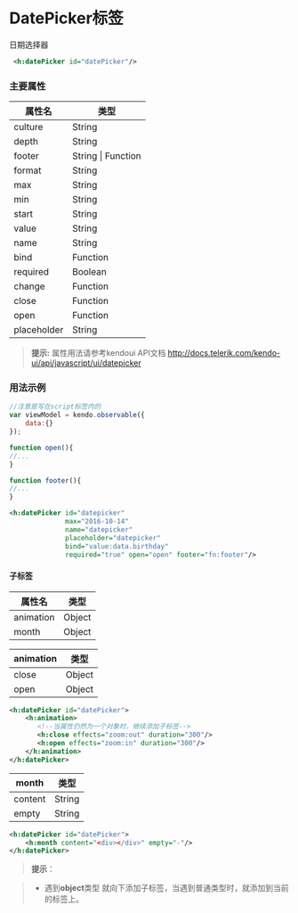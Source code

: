 
# DatePicker标签
日期选择器


```xml
 <h:datePicker id="datePicker"/>
```
### **主要属性**





属性名    | 类型
-------- | -----
culture | String
depth| String
footer| String \| Function
format| String
max| String
min| String
start| String
value | String
name | String
bind | Function
required | Boolean
change | Function
close| Function
open | Function
placeholder | String
> **提示:** 属性用法请参考kendoui API文档 http://docs.telerik.com/kendo-ui/api/javascript/ui/datepicker

### **用法示例**

```javascript
//注意是写在script标签内的
var viewModel = kendo.observable({
    data:{}
});

function open(){
//...
}

function footer(){
//...
}
```

```xml
<h:datePicker id="datepicker" 
              max="2016-10-14" 
              name="datepicker" 
              placeholder="datepicker" 
              bind="value:data.birthday" 
              required="true" open="open" footer="fn:footer"/>
```



#### **子标签**

属性名    | 类型
-------- | ---
animation | Object
month| Object

animation | 类型 
------ |----
close | Object 
open  | Object

```xml
<h:datePicker id="datePicker">
    <h:animation>
       <!--当属性仍然为一个对象时，继续添加子标签-->
       <h:close effects="zoom:out" duration="300"/>
       <h:open effects="zoom:in" duration="300"/>
    </h:animation>
</h:datePicker>
```

month | 类型
--------|------
content | String
empty| String

```xml
<h:datePicker id="datePicker">
    <h:month content="<div></div>" empty="-"/>
</h:datePicker>
```

>**提示**：

> - 遇到**object**类型 就向下添加子标签，当遇到普通类型时，就添加到当前的标签上。
